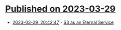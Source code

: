 # [Published on 2023-03-29](index.md)

* [2023-03-29, 20:42:47](https://lobste.rs/s/f2zznj/s3_as_eternal_service) - [S3 as an Eternal Service](https://www.lastweekinaws.com/blog/s3-as-an-eternal-service/)
